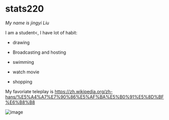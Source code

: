 # stats220

*My name is jingyi Liu*

I am a student<, I have lot of habit:

* drawing

* Broadcasting and hosting

* swimming

* watch movie
  
* shopping

My favoriate teleplay is https://zh.wikipedia.org/zh-hans/%E5%A4%A7%E7%90%86%E5%AF%BA%E5%B0%91%E5%8D%BF%E6%B8%B8

![image]([https://github.com/Freyaljy/cats_coffee/assets/162917181/953ec0ea-29fa-4a49-b330-d759c75a6b0a](https://i.redd.it/i-asked-chatgpt-to-make-a-cute-dog-and-then-make-him-even-v0-rh6xs23x6m2c1.jpg?width=768&format=pjpg&auto=webp&s=e44200f03de3be830f7d34719e7861b4b117380a))
